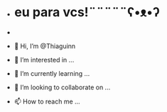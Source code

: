 -  # eu para vcs!¨¨¨¨¨ʕ•ᴥ•ʔ
-  
- 👋 Hi, I’m @Thiaguinn

- 👀 I’m interested in ...
- 🌱 I’m currently learning ...
- 💞️ I’m looking to collaborate on ...
- 📫 How to reach me ...

<!---
Thiaguinn/Thiaguinn is a ✨ special ✨ repository because its `README.md` (this file) appears on your GitHub profile.
You can click the Preview link to take a look at your changes.
--->
